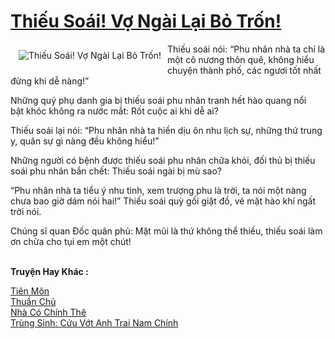 <a href="https://utruyen.com/thieu-soai-vo-ngai-lai-bo-tron/18357/" title="Thiếu Soái! Vợ Ngài Lại Bỏ Trốn!"><h1>Thiếu Soái! Vợ Ngài Lại Bỏ Trốn!</h1></a><div style="display:table"><img align="right" style="float: left; padding: 10px;" src="https://utruyen.com/images/story/200x260/thieu-soai-vo-ngai-lai-bo-tron.jpg" alt="Thiếu Soái! Vợ Ngài Lại Bỏ Trốn!">Thiếu soái nói: “Phu nhân nhà ta chỉ là một cô nương thôn quê, không hiểu chuyện thành phố, các ngươi tốt nhất đừng khi dễ nàng!”<p></p>Những quý phụ danh gia bị thiếu soái phu nhân tranh hết hào quang nổi bật khóc không ra nước mắt: Rốt cuộc ai khi dễ ai?<p></p>Thiếu soái lại nói: “Phu nhân nhà ta hiền dịu ôn nhu lịch sự, những thứ trung y, quân sự gì nàng đều không hiểu!”<p></p>Những người có bệnh được thiếu soái phu nhân chữa khỏi, đối thủ bị thiếu soái phu nhân bắn chết: Thiếu soái ngài bị mù sao?<p></p>“Phu nhân nhà ta tiểu ý nhu tình, xem trượng phu là trời, ta nói một nàng chưa bao giờ dám nói hai!” Thiếu soái quỳ gối giặt đồ, vẻ mặt hào khí ngất trời nói.<p></p>Chúng sĩ quan Đốc quân phủ: Mặt mũi là thứ không thể thiếu, thiếu soái làm ơn chừa cho tụi em một chút!</div><p><br><b>Truyện Hay Khác :</b></p><a href="https://utruyen.com/tien-mon/17604/" alt="Tiên Môn">Tiên Môn</a><br/><a href="https://github.com/quanluxury/ngontinhhot/tree/master/truyenhay/18925/" alt="Thuần Chủ">Thuần Chủ</a><br/><a href="https://github.com/quanluxury/ngontinhhot/tree/master/truyenhay/19512/" alt="Nhà Có Chính Thê">Nhà Có Chính Thê</a><br/><a href="https://github.com/quanluxury/ngontinhhot/tree/master/truyenhay/19186/" alt="Trùng Sinh: Cứu Vớt Anh Trai Nam Chính">Trùng Sinh: Cứu Vớt Anh Trai Nam Chính</a><br/>